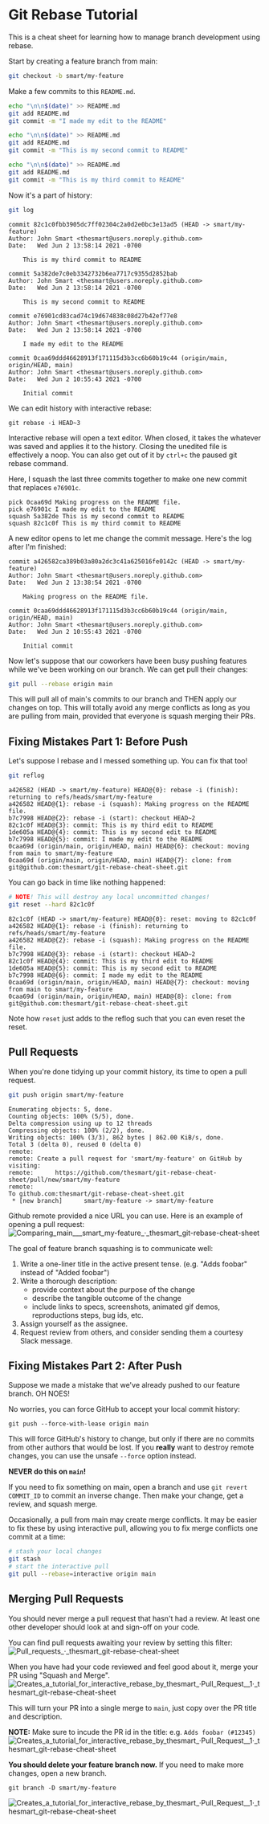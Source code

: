 # Git Rebase Tutorial
This is a cheat sheet for learning how to manage branch development using rebase.

Start by creating a feature branch from main:
```sh
git checkout -b smart/my-feature
```

Make a few commits to this `README.md`.
```sh
echo "\n\n$(date)" >> README.md
git add README.md
git commit -m "I made my edit to the README"

echo "\n\n$(date)" >> README.md
git add README.md
git commit -m "This is my second commit to README"

echo "\n\n$(date)" >> README.md
git add README.md
git commit -m "This is my third commit to README"
```

Now it's a part of history:
```sh
git log
```
```
commit 82c1c0fbb3905dc7ff02304c2a0d2e0bc3e13ad5 (HEAD -> smart/my-feature)
Author: John Smart <thesmart@users.noreply.github.com>
Date:   Wed Jun 2 13:58:14 2021 -0700

    This is my third commit to README

commit 5a382de7c0eb3342732b6ea7717c9355d2852bab
Author: John Smart <thesmart@users.noreply.github.com>
Date:   Wed Jun 2 13:58:14 2021 -0700

    This is my second commit to README

commit e76901cd83cad74c19d674838c08d27b42ef77e8
Author: John Smart <thesmart@users.noreply.github.com>
Date:   Wed Jun 2 13:58:14 2021 -0700

    I made my edit to the README

commit 0caa69ddd46628913f171115d3b3cc6b60b19c44 (origin/main, origin/HEAD, main)
Author: John Smart <thesmart@users.noreply.github.com>
Date:   Wed Jun 2 10:55:43 2021 -0700

    Initial commit
```

We can edit history with interactive rebase:
```
git rebase -i HEAD~3
```

Interactive rebase will open a text editor. When closed, it takes the 
whatever was saved and applies it to the history. Closing the unedited file
is effectively a noop.  You can also get out of it by `ctrl+c` the paused
git rebase command.

Here, I squash the last three commits together to make one new commit that
replaces `e76901c`.
```
pick 0caa69d Making progress on the README file.
pick e76901c I made my edit to the README
squash 5a382de This is my second commit to README
squash 82c1c0f This is my third commit to README
```

A new editor opens to let me change the commit message. Here's the log after 
I'm finished:
```
commit a426582ca389b03a80a2dc3c41a625016fe0142c (HEAD -> smart/my-feature)
Author: John Smart <thesmart@users.noreply.github.com>
Date:   Wed Jun 2 13:38:54 2021 -0700

    Making progress on the README file.

commit 0caa69ddd46628913f171115d3b3cc6b60b19c44 (origin/main, origin/HEAD, main)
Author: John Smart <thesmart@users.noreply.github.com>
Date:   Wed Jun 2 10:55:43 2021 -0700

    Initial commit
```

Now let's suppose that our coworkers have been busy pushing features while we've 
been working on our branch. We can get pull their changes:
```sh
git pull --rebase origin main
```

This will pull all of main's commits to our branch and THEN apply our changes on
top. This will totally avoid any merge conflicts as long as you are pulling from
main, provided that everyone is squash merging their PRs.

## Fixing Mistakes Part 1: Before Push

Let's suppose I rebase and I messed something up. You can fix that too!

```sh
git reflog
```
```
a426582 (HEAD -> smart/my-feature) HEAD@{0}: rebase -i (finish): returning to refs/heads/smart/my-feature
a426582 HEAD@{1}: rebase -i (squash): Making progress on the README file.
b7c7998 HEAD@{2}: rebase -i (start): checkout HEAD~2
82c1c0f HEAD@{3}: commit: This is my third edit to README
1de605a HEAD@{4}: commit: This is my second edit to README
b7c7998 HEAD@{5}: commit: I made my edit to the README
0caa69d (origin/main, origin/HEAD, main) HEAD@{6}: checkout: moving from main to smart/my-feature
0caa69d (origin/main, origin/HEAD, main) HEAD@{7}: clone: from git@github.com:thesmart/git-rebase-cheat-sheet.git
```

You can go back in time like nothing happened:
```sh
# NOTE! This will destroy any local uncommitted changes!
git reset --hard 82c1c0f
```
```
82c1c0f (HEAD -> smart/my-feature) HEAD@{0}: reset: moving to 82c1c0f
a426582 HEAD@{1}: rebase -i (finish): returning to refs/heads/smart/my-feature
a426582 HEAD@{2}: rebase -i (squash): Making progress on the README file.
b7c7998 HEAD@{3}: rebase -i (start): checkout HEAD~2
82c1c0f HEAD@{4}: commit: This is my third edit to README
1de605a HEAD@{5}: commit: This is my second edit to README
b7c7998 HEAD@{6}: commit: I made my edit to the README
0caa69d (origin/main, origin/HEAD, main) HEAD@{7}: checkout: moving from main to smart/my-feature
0caa69d (origin/main, origin/HEAD, main) HEAD@{8}: clone: from git@github.com:thesmart/git-rebase-cheat-sheet.git
```

Note how `reset` just adds to the reflog such that you can even reset the reset.

## Pull Requests

When you're done tidying up your commit history, its time to open a pull request.

```sh
git push origin smart/my-feature
```
```
Enumerating objects: 5, done.
Counting objects: 100% (5/5), done.
Delta compression using up to 12 threads
Compressing objects: 100% (2/2), done.
Writing objects: 100% (3/3), 862 bytes | 862.00 KiB/s, done.
Total 3 (delta 0), reused 0 (delta 0)
remote:
remote: Create a pull request for 'smart/my-feature' on GitHub by visiting:
remote:      https://github.com/thesmart/git-rebase-cheat-sheet/pull/new/smart/my-feature
remote:
To github.com:thesmart/git-rebase-cheat-sheet.git
 * [new branch]      smart/my-feature -> smart/my-feature
```

Github remote provided a nice URL you can use. Here is an example of opening a pull request:
![Comparing_main___smart_my-feature_·_thesmart_git-rebase-cheat-sheet](https://user-images.githubusercontent.com/280877/120562170-bb619500-c3ba-11eb-9eea-fdb97b8cbba9.jpg)

The goal of feature branch squashing is to communicate well:

 1. Write a one-liner title in the active present tense. (e.g. "Adds foobar" instead of "Added foobar")
 1. Write a thorough description:
    - provide context about the purpose of the change
    - describe the tangible outcome of the change
    - include links to specs, screenshots, animated gif demos, reproductions steps, bug ids, etc.
 1. Assign yourself as the assignee.
 1. Request review from others, and consider sending them a courtesy Slack message.

 ## Fixing Mistakes Part 2: After Push

Suppose we made a mistake that we've already pushed to our feature branch. OH NOES!

No worries, you can force GitHub to accept your local commit history:
```
git push --force-with-lease origin main
```

This will force GitHub's history to change, but only if there are no commits 
from other authors that would be lost. If you **really** want to destroy remote
changes, you can use the unsafe `--force` option instead.

**NEVER do this on `main`!**

If you need to fix something on main, open a branch and use `git revert COMMIT_ID` 
to commit an inverse change. Then make your change, get a review, and
squash merge.

Occasionally, a pull from main may create merge conflicts. It may be easier to fix these 
by using interactive pull, allowing you to fix merge conflicts one commit at a time:
```sh
# stash your local changes
git stash
# start the interactive pull
git pull --rebase=interactive origin main
```

 ## Merging Pull Requests
You should never merge a pull request that hasn't had a review. At least one other
developer should look at and sign-off on your code.

 You can find pull requests awaiting your review by setting this filter:
 ![Pull_requests_·_thesmart_git-rebase-cheat-sheet](https://user-images.githubusercontent.com/280877/120563117-adad0f00-c3bc-11eb-90fa-d700e3d007a1.jpg)

When you have had your code reviewed and feel good about it, merge your PR using "Squash and Merge".
 ![Creates_a_tutorial_for_interactive_rebase_by_thesmart_·_Pull_Request__1_·_thesmart_git-rebase-cheat-sheet](https://user-images.githubusercontent.com/280877/120563392-4b084300-c3bd-11eb-886d-d38d88286f04.jpg)

This will turn your PR into a single merge to `main`, just copy over the PR title and description.

**NOTE:** Make sure to incude the PR id in the title: e.g. `Adds foobar (#12345)`
![Creates_a_tutorial_for_interactive_rebase_by_thesmart_·_Pull_Request__1_·_thesmart_git-rebase-cheat-sheet](https://user-images.githubusercontent.com/280877/120563580-c964e500-c3bd-11eb-93d1-00cf486c94e5.jpg)

**You should delete your feature branch now.** If you need to make more changes, open a new branch.
```
git branch -D smart/my-feature
```
![Creates_a_tutorial_for_interactive_rebase_by_thesmart_·_Pull_Request__1_·_thesmart_git-rebase-cheat-sheet](https://user-images.githubusercontent.com/280877/120563795-4f812b80-c3be-11eb-8238-38fc6184d187.jpg)
